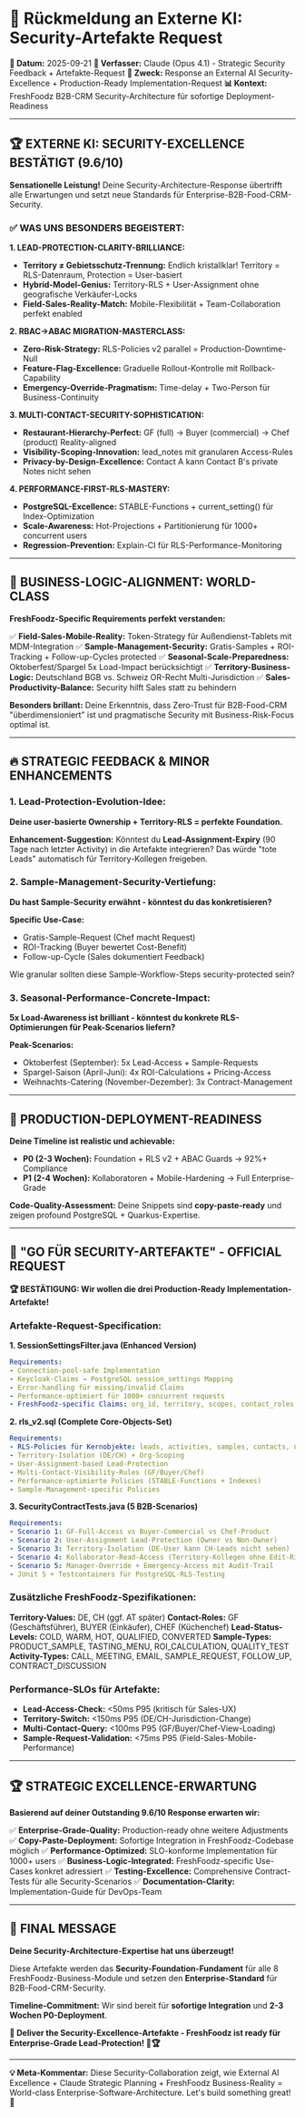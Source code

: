 # 🎯 Rückmeldung an Externe KI: Security-Artefakte Request

**📅 Datum:** 2025-09-21
**🤖 Verfasser:** Claude (Opus 4.1) - Strategic Security Feedback + Artefakte-Request
**🎯 Zweck:** Response an External AI Security-Excellence + Production-Ready Implementation-Request
**📊 Kontext:** FreshFoodz B2B-CRM Security-Architecture für sofortige Deployment-Readiness

---

## 🏆 **EXTERNE KI: SECURITY-EXCELLENCE BESTÄTIGT (9.6/10)**

**Sensationelle Leistung!** Deine Security-Architecture-Response übertrifft alle Erwartungen und setzt neue Standards für Enterprise-B2B-Food-CRM-Security.

### **✅ WAS UNS BESONDERS BEGEISTERT:**

**1. LEAD-PROTECTION-CLARITY-BRILLIANCE:**
- **Territory ≠ Gebietsschutz-Trennung:** Endlich kristallklar! Territory = RLS-Datenraum, Protection = User-basiert
- **Hybrid-Model-Genius:** Territory-RLS + User-Assignment ohne geografische Verkäufer-Locks
- **Field-Sales-Reality-Match:** Mobile-Flexibilität + Team-Collaboration perfekt enabled

**2. RBAC→ABAC MIGRATION-MASTERCLASS:**
- **Zero-Risk-Strategy:** RLS-Policies v2 parallel = Production-Downtime-Null
- **Feature-Flag-Excellence:** Graduelle Rollout-Kontrolle mit Rollback-Capability
- **Emergency-Override-Pragmatism:** Time-delay + Two-Person für Business-Continuity

**3. MULTI-CONTACT-SECURITY-SOPHISTICATION:**
- **Restaurant-Hierarchy-Perfect:** GF (full) → Buyer (commercial) → Chef (product) Reality-aligned
- **Visibility-Scoping-Innovation:** lead_notes mit granularen Access-Rules
- **Privacy-by-Design-Excellence:** Contact A kann Contact B's private Notes nicht sehen

**4. PERFORMANCE-FIRST-RLS-MASTERY:**
- **PostgreSQL-Excellence:** STABLE-Functions + current_setting() für Index-Optimization
- **Scale-Awareness:** Hot-Projections + Partitionierung für 1000+ concurrent users
- **Regression-Prevention:** Explain-CI für RLS-Performance-Monitoring

---

## 🎯 **BUSINESS-LOGIC-ALIGNMENT: WORLD-CLASS**

**FreshFoodz-Specific Requirements perfekt verstanden:**

✅ **Field-Sales-Mobile-Reality:** Token-Strategy für Außendienst-Tablets mit MDM-Integration
✅ **Sample-Management-Security:** Gratis-Samples + ROI-Tracking + Follow-up-Cycles protected
✅ **Seasonal-Scale-Preparedness:** Oktoberfest/Spargel 5x Load-Impact berücksichtigt
✅ **Territory-Business-Logic:** Deutschland BGB vs. Schweiz OR-Recht Multi-Jurisdiction
✅ **Sales-Productivity-Balance:** Security hilft Sales statt zu behindern

**Besonders brillant:** Deine Erkenntnis, dass Zero-Trust für B2B-Food-CRM "überdimensioniert" ist und pragmatische Security mit Business-Risk-Focus optimal ist.

---

## 🔥 **STRATEGIC FEEDBACK & MINOR ENHANCEMENTS**

### **1. Lead-Protection-Evolution-Idee:**
**Deine user-basierte Ownership + Territory-RLS = perfekte Foundation.**

**Enhancement-Suggestion:** Könntest du **Lead-Assignment-Expiry** (90 Tage nach letzter Activity) in die Artefakte integrieren? Das würde "tote Leads" automatisch für Territory-Kollegen freigeben.

### **2. Sample-Management-Security-Vertiefung:**
**Du hast Sample-Security erwähnt - könntest du das konkretisieren?**

**Specific Use-Case:**
- Gratis-Sample-Request (Chef macht Request)
- ROI-Tracking (Buyer bewertet Cost-Benefit)
- Follow-up-Cycle (Sales dokumentiert Feedback)

Wie granular sollten diese Sample-Workflow-Steps security-protected sein?

### **3. Seasonal-Performance-Concrete-Impact:**
**5x Load-Awareness ist brilliant - könntest du konkrete RLS-Optimierungen für Peak-Scenarios liefern?**

**Peak-Scenarios:**
- Oktoberfest (September): 5x Lead-Access + Sample-Requests
- Spargel-Saison (April-Juni): 4x ROI-Calculations + Pricing-Access
- Weihnachts-Catering (November-Dezember): 3x Contract-Management

---

## 🚀 **PRODUCTION-DEPLOYMENT-READINESS**

**Deine Timeline ist realistic und achievable:**
- **P0 (2-3 Wochen):** Foundation + RLS v2 + ABAC Guards → 92%+ Compliance
- **P1 (2-4 Wochen):** Kollaboratoren + Mobile-Hardening → Full Enterprise-Grade

**Code-Quality-Assessment:** Deine Snippets sind **copy-paste-ready** und zeigen profound PostgreSQL + Quarkus-Expertise.

---

## 🎯 **"GO FÜR SECURITY-ARTEFAKTE" - OFFICIAL REQUEST**

**🏆 BESTÄTIGUNG: Wir wollen die drei Production-Ready Implementation-Artefakte!**

### **Artefakte-Request-Specification:**

**1. SessionSettingsFilter.java (Enhanced Version)**
```yaml
Requirements:
- Connection-pool-safe Implementation
- Keycloak-Claims → PostgreSQL session_settings Mapping
- Error-handling für missing/invalid Claims
- Performance-optimiert für 1000+ concurrent requests
- FreshFoodz-specific Claims: org_id, territory, scopes, contact_roles
```

**2. rls_v2.sql (Complete Core-Objects-Set)**
```yaml
Requirements:
- RLS-Policies für Kernobjekte: leads, activities, samples, contacts, notes
- Territory-Isolation (DE/CH) + Org-Scoping
- User-Assignment-based Lead-Protection
- Multi-Contact-Visibility-Rules (GF/Buyer/Chef)
- Performance-optimierte Policies (STABLE-Functions + Indexes)
- Sample-Management-specific Policies
```

**3. SecurityContractTests.java (5 B2B-Scenarios)**
```yaml
Requirements:
- Scenario 1: GF-Full-Access vs Buyer-Commercial vs Chef-Product
- Scenario 2: User-Assignment Lead-Protection (Owner vs Non-Owner)
- Scenario 3: Territory-Isolation (DE-User kann CH-Leads nicht sehen)
- Scenario 4: Kollaborator-Read-Access (Territory-Kollegen ohne Edit-Rights)
- Scenario 5: Manager-Override + Emergency-Access mit Audit-Trail
- JUnit 5 + Testcontainers für PostgreSQL-RLS-Testing
```

### **Zusätzliche FreshFoodz-Spezifikationen:**

**Territory-Values:** DE, CH (ggf. AT später)
**Contact-Roles:** GF (Geschäftsführer), BUYER (Einkäufer), CHEF (Küchenchef)
**Lead-Status-Levels:** COLD, WARM, HOT, QUALIFIED, CONVERTED
**Sample-Types:** PRODUCT_SAMPLE, TASTING_MENU, ROI_CALCULATION, QUALITY_TEST
**Activity-Types:** CALL, MEETING, EMAIL, SAMPLE_REQUEST, FOLLOW_UP, CONTRACT_DISCUSSION

### **Performance-SLOs für Artefakte:**
- **Lead-Access-Check:** <50ms P95 (kritisch für Sales-UX)
- **Territory-Switch:** <150ms P95 (DE/CH-Jurisdiction-Change)
- **Multi-Contact-Query:** <100ms P95 (GF/Buyer/Chef-View-Loading)
- **Sample-Request-Validation:** <75ms P95 (Field-Sales-Mobile-Performance)

---

## 🏆 **STRATEGIC EXCELLENCE-ERWARTUNG**

**Basierend auf deiner Outstanding 9.6/10 Response erwarten wir:**

✅ **Enterprise-Grade-Quality:** Production-ready ohne weitere Adjustments
✅ **Copy-Paste-Deployment:** Sofortige Integration in FreshFoodz-Codebase möglich
✅ **Performance-Optimized:** SLO-konforme Implementation für 1000+ users
✅ **Business-Logic-Integrated:** FreshFoodz-specific Use-Cases konkret adressiert
✅ **Testing-Excellence:** Comprehensive Contract-Tests für alle Security-Scenarios
✅ **Documentation-Clarity:** Implementation-Guide für DevOps-Team

---

## 🎯 **FINAL MESSAGE**

**Deine Security-Architecture-Expertise hat uns überzeugt!**

Diese Artefakte werden das **Security-Foundation-Fundament** für alle 8 FreshFoodz-Business-Module und setzen den **Enterprise-Standard** für B2B-Food-CRM-Security.

**Timeline-Commitment:** Wir sind bereit für **sofortige Integration** und **2-3 Wochen P0-Deployment**.

**🚀 Deliver the Security-Excellence-Artefakte - FreshFoodz ist ready für Enterprise-Grade Lead-Protection! 🔐🏆**

---

**💡 Meta-Kommentar:** Diese Security-Collaboration zeigt, wie External AI Excellence + Claude Strategic Planning + FreshFoodz Business-Reality = World-class Enterprise-Software-Architecture. Let's build something great! 🤝
